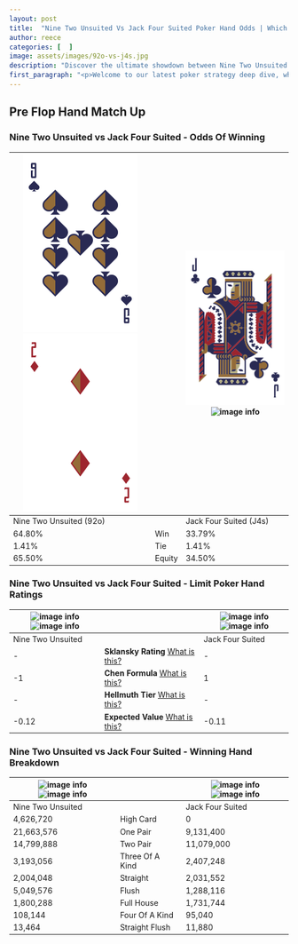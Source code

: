 ```yaml
---
layout: post
title:  "Nine Two Unsuited Vs Jack Four Suited Poker Hand Odds | Which Is The Better Hand In Poker? A Complete Guide"
author: reece
categories: [  ]
image: assets/images/92o-vs-j4s.jpg
description: "Discover the ultimate showdown between Nine Two Unsuited and Jack Four Suited in poker! Uncover the odds, strategies, and scenarios where one hand triumphs over the other. Get ready to up your poker game with this thrilling analysis."
first_paragraph: "<p>Welcome to our latest poker strategy deep dive, where we're pitting two distinct hands against each other in a high-stakes showdown: Nine Two Unsuited vs Jack Four Suited.</p><p>In the dynamic world of poker, every decision counts, and knowing which hand holds the upper hand is key to your success at the table.</p><p>In this article, we'll dissect these two hands, explore the scenarios where one dominates the other, and equip you with the knowledge to make strategic choices that can tip the odds in your favor.</p><p>Get ready to unravel the intriguing dynamics of these poker hands and elevate your game to new heights.</p>"
---
```




[comment]: # (sp0)

## Pre Flop Hand Match Up

<div class="table hand-ratings" markdown="1"> 



### Nine Two Unsuited vs Jack Four Suited - Odds Of Winning


    
| ![image info](assets/images/hand1/9.png) ![image info](assets/images/hand1/2o.png) |  | ![image info](assets/images/hand2/j.png) ![image info](assets/images/hand2/4s.png) |
| -------- | -------- | -------- |
| Nine Two Unsuited (92o) |  | Jack Four Suited (J4s) |
| 64.80% | Win | 33.79% |
| 1.41% | Tie | 1.41% |
| 65.50% | Equity | 34.50% |




[comment]: # (sp1)



### Nine Two Unsuited vs Jack Four Suited - Limit Poker Hand Ratings


    
| ![image info](https://www.riverpairs.com/assets/images/hand1/9.png) ![image info](https://www.riverpairs.com/assets/images/hand1/2o.png) |  | ![image info](https://www.riverpairs.com/assets/images/hand2/j.png) ![image info](https://www.riverpairs.com/assets/images/hand2/4s.png) |
| -------- | -------- | -------- |
| Nine Two Unsuited |  | Jack Four Suited |
| - | **Sklansky Rating** [What is this?](/sklansky-rating-explained) | - |
| -1 | **Chen Formula** [What is this?](/chen-formula-explained) | 1 |
| - | **Hellmuth Tier** [What is this?](/Hellmuth-tier-explained) | - |
| -0.12 | **Expected Value** [What is this?](/expected-value-explained) | -0.11 |




[comment]: # (sp2)



### Nine Two Unsuited vs Jack Four Suited - Winning Hand Breakdown


    
| ![image info](https://www.riverpairs.com/assets/images/hand1/9.png) ![image info](https://www.riverpairs.com/assets/images/hand1/2o.png) |  | ![image info](https://www.riverpairs.com/assets/images/hand2/j.png) ![image info](https://www.riverpairs.com/assets/images/hand2/4s.png) |
| -------- | -------- | -------- |
| Nine Two Unsuited |  | Jack Four Suited |
| 4,626,720 | High Card | 0 |
| 21,663,576 | One Pair | 9,131,400 |
| 14,799,888 | Two Pair | 11,079,000 |
| 3,193,056 | Three Of A Kind | 2,407,248 |
| 2,004,048 | Straight | 2,031,552 |
| 5,049,576 | Flush | 1,288,116 |
| 1,800,288 | Full House | 1,731,744 |
| 108,144 | Four Of A Kind | 95,040 |
| 13,464 | Straight Flush | 11,880 |




[comment]: # (sp3)



</div>

[comment]: # (sp4)



[comment]: # (sp5)

